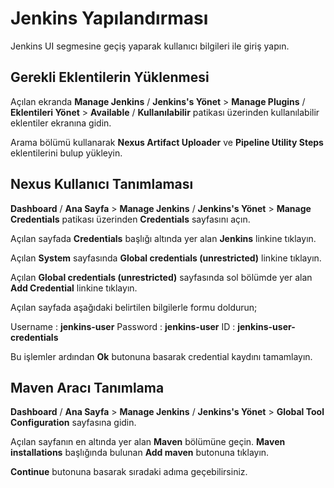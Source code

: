 # Jenkins Yapılandırması

Jenkins UI segmesine geçiş yaparak kullanıcı bilgileri ile giriş yapın.

## Gerekli Eklentilerin Yüklenmesi

Açılan ekranda **Manage Jenkins** / **Jenkins's Yönet** > **Manage Plugins** / **Eklentileri Yönet** > **Available** / **Kullanılabilir** patikası üzerinden kullanılabilir eklentiler ekranına gidin.

Arama bölümü kullanarak **Nexus Artifact Uploader** ve **Pipeline Utility Steps** eklentilerini bulup yükleyin.

## Nexus Kullanıcı Tanımlaması

**Dashboard** / **Ana Sayfa** > **Manage Jenkins** / **Jenkins's Yönet** > **Manage Credentials** patikası üzerinden **Credentials** sayfasını açın.

Açılan sayfada **Credentials** başlığı altında yer alan **Jenkins** linkine tıklayın.

Açılan **System** sayfasında **Global credentials (unrestricted)** linkine tıklayın.

Açılan **Global credentials (unrestricted)** sayfasında sol bölümde yer alan **Add Credential** linkine tıklayın.

Açılan sayfada aşağıdaki belirtilen bilgilerle formu doldurun;

Username : **jenkins-user** 
Password : **jenkins-user**
ID       : **jenkins-user-credentials** 


Bu işlemler ardından **Ok** butonuna basarak credential kaydını tamamlayın.

## Maven Aracı Tanımlama

**Dashboard** / **Ana Sayfa** > **Manage Jenkins** / **Jenkins's Yönet** > **Global Tool Configuration** sayfasına gidin.

Açılan sayfanın en altında yer alan **Maven** bölümüne geçin. **Maven installations** başlığında bulunan **Add maven** butonuna tıklayın.

**Continue** butonuna basarak sıradaki adıma geçebilirsiniz.